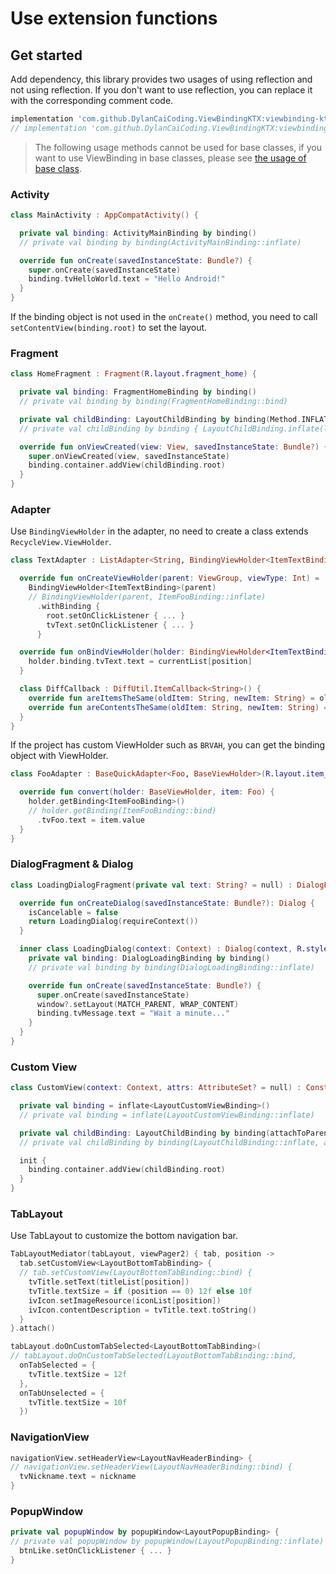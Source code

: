 # Use extension functions

## Get started

Add dependency, this library provides two usages of using reflection and not using reflection. If you don't want to use reflection, you can replace it with the corresponding comment code.

```gradle
implementation 'com.github.DylanCaiCoding.ViewBindingKTX:viewbinding-ktx:2.0.1'
// implementation 'com.github.DylanCaiCoding.ViewBindingKTX:viewbinding-nonreflection-ktx:2.0.1'
```

>The following usage methods cannot be used for base classes, if you want to use ViewBinding in base classes, please see [the usage of base class](/en/kotlin/baseclass).

### Activity

```kotlin
class MainActivity : AppCompatActivity() {

  private val binding: ActivityMainBinding by binding()
  // private val binding by binding(ActivityMainBinding::inflate)

  override fun onCreate(savedInstanceState: Bundle?) {
    super.onCreate(savedInstanceState)
    binding.tvHelloWorld.text = "Hello Android!"
  }
}
```

If the binding object is not used in the `onCreate()` method, you need to call `setContentView(binding.root)` to set the layout.

### Fragment

```kotlin
class HomeFragment : Fragment(R.layout.fragment_home) {

  private val binding: FragmentHomeBinding by binding()
  // private val binding by binding(FragmentHomeBinding::bind)

  private val childBinding: LayoutChildBinding by binding(Method.INFLATE)
  // private val childBinding by binding { LayoutChildBinding.inflate(layoutInflater) }

  override fun onViewCreated(view: View, savedInstanceState: Bundle?) {
    super.onViewCreated(view, savedInstanceState)
    binding.container.addView(childBinding.root)
  }
}
```

### Adapter

Use `BindingViewHolder` in the adapter, no need to create a class extends `RecycleView.ViewHolder`.

```kotlin
class TextAdapter : ListAdapter<String, BindingViewHolder<ItemTextBinding>>(DiffCallback()) {

  override fun onCreateViewHolder(parent: ViewGroup, viewType: Int) =
    BindingViewHolder<ItemTextBinding>(parent)
    // BindingViewHolder(parent, ItemFooBinding::inflate)
      .withBinding {
        root.setOnClickListener { ... }
        tvText.setOnClickListener { ... }
      }

  override fun onBindViewHolder(holder: BindingViewHolder<ItemTextBinding>, position: Int) {
    holder.binding.tvText.text = currentList[position]
  }

  class DiffCallback : DiffUtil.ItemCallback<String>() {
    override fun areItemsTheSame(oldItem: String, newItem: String) = oldItem == newItem
    override fun areContentsTheSame(oldItem: String, newItem: String) = oldItem == newItem
  }
}
```

If the project has custom ViewHolder such as `BRVAH`, you can get the binding object with ViewHolder.

```kotlin
class FooAdapter : BaseQuickAdapter<Foo, BaseViewHolder>(R.layout.item_foo) {

  override fun convert(holder: BaseViewHolder, item: Foo) {
    holder.getBinding<ItemFooBinding>()
    // holder.getBinding(ItemFooBinding::bind)
      .tvFoo.text = item.value
  }
}
```

### DialogFragment & Dialog

```kotlin
class LoadingDialogFragment(private val text: String? = null) : DialogFragment() {

  override fun onCreateDialog(savedInstanceState: Bundle?): Dialog {
    isCancelable = false
    return LoadingDialog(requireContext())
  }

  inner class LoadingDialog(context: Context) : Dialog(context, R.style.DialogTheme) {
    private val binding: DialogLoadingBinding by binding()
    // private val binding by binding(DialogLoadingBinding::inflate)

    override fun onCreate(savedInstanceState: Bundle?) {
      super.onCreate(savedInstanceState)
      window?.setLayout(MATCH_PARENT, WRAP_CONTENT)
      binding.tvMessage.text = "Wait a minute..."
    }
  }
}
```

### Custom View

```kotlin
class CustomView(context: Context, attrs: AttributeSet? = null) : ConstraintLayout(context, attrs) {

  private val binding = inflate<LayoutCustomViewBinding>()
  // private val binding = inflate(LayoutCustomViewBinding::inflate)

  private val childBinding: LayoutChildBinding by binding(attachToParent = false)
  // private val childBinding by binding(LayoutChildBinding::inflate, attachToParent = false)

  init {
    binding.container.addView(childBinding.root)
  }
}
```

### TabLayout

Use TabLayout to customize the bottom navigation bar.

```kotlin
TabLayoutMediator(tabLayout, viewPager2) { tab, position ->
  tab.setCustomView<LayoutBottomTabBinding> {
  // tab.setCustomView(LayoutBottomTabBinding::bind) {
    tvTitle.setText(titleList[position])
    tvTitle.textSize = if (position == 0) 12f else 10f
    ivIcon.setImageResource(iconList[position])
    ivIcon.contentDescription = tvTitle.text.toString()
  }
}.attach()

tabLayout.doOnCustomTabSelected<LayoutBottomTabBinding>(
// tabLayout.doOnCustomTabSelected(LayoutBottomTabBinding::bind,
  onTabSelected = {
    tvTitle.textSize = 12f
  },
  onTabUnselected = {
    tvTitle.textSize = 10f
  })
```

### NavigationView

```kotlin
navigationView.setHeaderView<LayoutNavHeaderBinding> {
// navigationView.setHeaderView(LayoutNavHeaderBinding::bind) {
  tvNickname.text = nickname
}
```

### PopupWindow

```kotlin
private val popupWindow by popupWindow<LayoutPopupBinding> {
// private val popupWindow by popupWindow(LayoutPopupBinding::inflate) {
  btnLike.setOnClickListener { ... }
}
```
